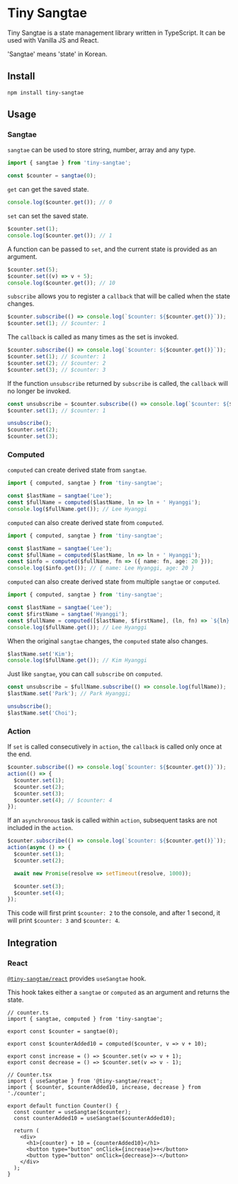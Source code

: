# Tiny Sangtae

Tiny Sangtae is a state management library written in TypeScript. It can be used with Vanilla JS and React.

'Sangtae' means 'state' in Korean.

## Install

```shell
npm install tiny-sangtae
```

## Usage

### Sangtae

`sangtae` can be used to store string, number, array and any type.

```typescript
import { sangtae } from 'tiny-sangtae';

const $counter = sangtae(0);
```

`get` can get the saved state.

```typescript
console.log($counter.get()); // 0
```

`set` can set the saved state.

```typescript
$counter.set(1);
console.log($counter.get()); // 1
```

A function can be passed to `set`, and the current state is provided as an argument.

```typescript
$counter.set(5);
$counter.set((v) => v + 5);
console.log($counter.get()); // 10
```

`subscribe` allows you to register a `callback` that will be called when the state changes.

```typescript
$counter.subscribe(() => console.log(`$counter: ${$counter.get()}`));
$counter.set(1); // $counter: 1
```

The `callback` is called as many times as the set is invoked.

```typescript
$counter.subscribe(() => console.log(`$counter: ${$counter.get()}`));
$counter.set(1); // $counter: 1
$counter.set(2); // $counter: 2
$counter.set(3); // $counter: 3
```

If the function `unsubscribe` returned by `subscribe` is called, the `callback` will no longer be invoked.

```typescript
const unsubscribe = $counter.subscribe(() => console.log(`$counter: ${$counter.get()}`));
$counter.set(1); // $counter: 1

unsubscribe();
$counter.set(2);
$counter.set(3);
```

### Computed

`computed` can create derived state from `sangtae`.

```typescript
import { computed, sangtae } from 'tiny-sangtae';

const $lastName = sangtae('Lee');
const $fullName = computed($lastName, ln => ln + ' Hyanggi');
console.log($fullName.get()); // Lee Hyanggi
```

`computed` can also create derived state from `computed`.

```typescript
import { computed, sangtae } from 'tiny-sangtae';

const $lastName = sangtae('Lee');
const $fullName = computed($lastName, ln => ln + ' Hyanggi');
const $info = computed($fullName, fn => ({ name: fn, age: 20 }));
console.log($info.get()); // { name: Lee Hyanggi, age: 20 }
```

`computed` can also create derived state from multiple `sangtae` or `computed`.

```typescript
import { computed, sangtae } from 'tiny-sangtae';

const $lastName = sangtae('Lee');
const $firstName = sangtae('Hyanggi');
const $fullName = computed([$lastName, $firstName], (ln, fn) => `${ln} ${fn}`);
console.log($fullName.get()); // Lee Hyanggi
```

When the original `sangtae` changes, the `computed` state also changes.

```typescript
$lastName.set('Kim');
console.log($fullName.get()); // Kim Hyanggi
```

Just like `sangtae`, you can call `subscribe` on `computed`.

```typescript
const unsubscribe = $fullName.subscribe(() => console.log(fullName));
$lastName.set('Park'); // Park Hyanggi;

unsubscribe();
$lastName.set('Choi');
```

### Action

If `set` is called consecutively in `action`, the `callback` is called only once at the end.

```typescript
$counter.subscribe(() => console.log(`$counter: ${$counter.get()}`));
action(() => {
  $counter.set(1);
  $counter.set(2);
  $counter.set(3);
  $counter.set(4); // $counter: 4
});
```

If an `asynchronous` task is called within `action`, subsequent tasks are not included in the `action`.

```typescript
$counter.subscribe(() => console.log(`$counter: ${$counter.get()}`));
action(async () => {
  $counter.set(1);
  $counter.set(2);

  await new Promise(resolve => setTimeout(resolve, 1000));

  $counter.set(3);
  $counter.set(4);
});
```

This code will first print `$counter: 2` to the console, and after 1 second, it will print `$counter: 3` and `$counter: 4`.

## Integration

### React

[`@tiny-sangtae/react`](https://github.com/2scent/tiny-sangtae-react) provides `useSangtae` hook.

This hook takes either a `sangtae` or `computed` as an argument and returns the state.

```tsx
// counter.ts
import { sangtae, computed } from 'tiny-sangtae';

export const $counter = sangtae(0);

export const $counterAdded10 = computed($counter, v => v + 10);

export const increase = () => $counter.set(v => v + 1);
export const decrease = () => $counter.set(v => v - 1);

// Counter.tsx
import { useSangtae } from '@tiny-sangtae/react';
import { $counter, $counterAdded10, increase, decrease } from './counter';

export default function Counter() {
  const counter = useSangtae($counter);
  const counterAdded10 = useSangtae($counterAdded10);

  return (
    <div>
      <h1>{counter} + 10 = {counterAdded10}</h1>
      <button type="button" onClick={increase}>+</button>
      <button type="button" onClick={decrease}>-</button>
    </div>
  );
}
```
